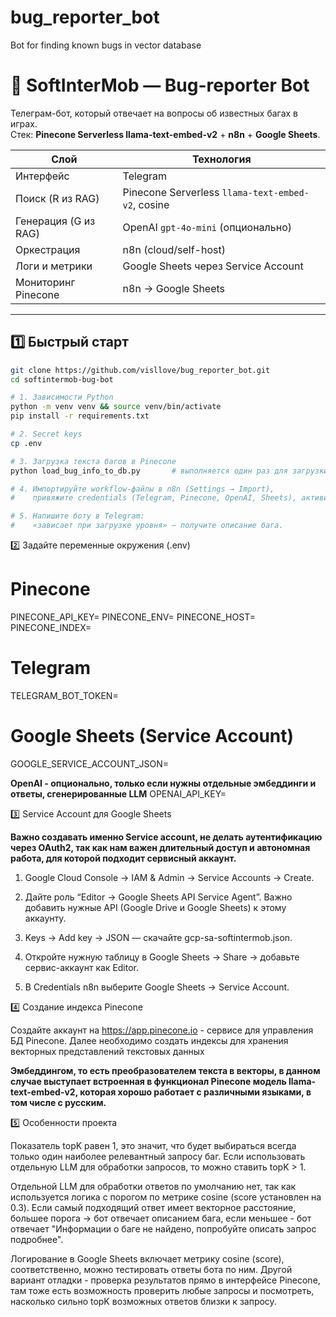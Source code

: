 # bug_reporter_bot
Bot for finding known bugs in vector database

# 🤖 SoftInterMob — Bug-reporter Bot

Телеграм-бот, который отвечает на вопросы об известных багах в играх.  
Стек: **Pinecone Serverless llama-text-embed-v2** + **n8n** + **Google Sheets**.

| Слой                     | Технология                                   |
| ------------------------ | -------------------------------------------- |
| Интерфейс                | Telegram                                     |
| Поиск (R из RAG)         | Pinecone Serverless `llama-text-embed-v2`, cosine |
| Генерация (G из RAG)     | OpenAI `gpt-4o-mini` (опционально)           |
| Оркестрация              | n8n (cloud/self-host)                        |
| Логи и метрики           | Google Sheets через Service Account          |
| Мониторинг Pinecone      | n8n -> Google Sheets                         |

---

## 1️⃣ Быстрый старт

```bash
git clone https://github.com/visllove/bug_reporter_bot.git
cd softintermob-bug-bot

# 1. Зависимости Python
python -m venv venv && source venv/bin/activate
pip install -r requirements.txt

# 2. Secret keys
cp .env                

# 3. Загрузка текста багов в Pinecone
python load_bug_info_to_db.py       # выполняется один раз для загрузки текста

# 4. Импортируйте workflow-файлы в n8n (Settings → Import),
#    привяжите credentials (Telegram, Pinecone, OpenAI, Sheets), активируйте.

# 5. Напишите боту в Telegram:
#    «зависает при загрузке уровня» — получите описание бага.
```

2️⃣ Задайте переменные окружения (.env)

# Pinecone
PINECONE_API_KEY=
PINECONE_ENV=
PINECONE_HOST=
PINECONE_INDEX=

# Telegram
TELEGRAM_BOT_TOKEN=

# Google Sheets (Service Account)
GOOGLE_SERVICE_ACCOUNT_JSON=

**OpenAI - опционально, только если нужны отдельные эмбеддинги и ответы, сгенерированные LLM**
OPENAI_API_KEY=

3️⃣ Service Account для Google Sheets

**Важно создавать именно Service account, не делать аутентификацию через OAuth2, так как нам важен длительный доступ и автономная работа, для которой подходит сервисный аккаунт.**

1. Google Cloud Console → IAM & Admin → Service Accounts → Create.

2. Дайте роль “Editor → Google Sheets API Service Agent”. Важно добавить нужные API (Google Drive и Google Sheets) к этому аккаунту.

3. Keys → Add key → JSON — скачайте gcp-sa-softintermob.json.

4. Откройте нужную таблицу в Google Sheets → Share → добавьте сервис-аккаунт как Editor.

5. В Credentials n8n выберите Google Sheets → Service Account.


4️⃣ Создание индекса Pinecone

Создайте аккаунт на https://app.pinecone.io - сервисе для управления БД Pinecone. Далее необходимо создать индексы для хранения векторных представлений текстовых данных

**Эмбеддингом, то есть преобразователем текста в векторы, в данном случае выступает встроенная в функционал Pinecone модель llama-text-embed-v2, которая хорошо работает с различными языками, в том числе с русским.**

5️⃣ Особенности проекта

Показатель topK равен 1, это значит, что будет выбираться всегда только один наиболее релевантный запросу баг. Если использовать отдельную LLM для обработки запросов, то можно ставить topK > 1.

Отдельной LLM для обработки ответов по умолчанию нет, так как используется логика с порогом по метрике cosine (score установлен на 0.3). Если самый подходящий ответ имеет векторное расстояние, большее порога -> бот отвечает описанием бага, если меньшее - бот отвечает "Информации о баге не найдено, попробуйте описать запрос подробнее".

Логирование в Google Sheets включает метрику cosine (score), соответственно, можно тестировать ответы бота по ним. Другой вариант отладки - проверка результатов прямо в интерфейсе Pinecone, там тоже есть возможность проверить любые запросы и посмотреть, насколько сильно topK возможных ответов близки к запросу.





